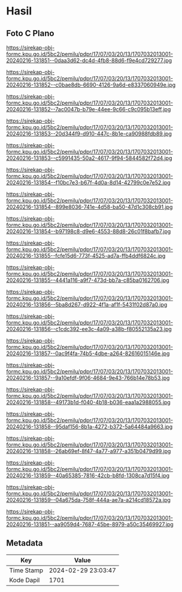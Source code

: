 # Hasil

## Foto C Plano

https://sirekap-obj-formc.kpu.go.id/5bc2/pemilu/pdpr/17/07/03/20/13/1707032013001-20240216-131851--0daa3d62-dc4d-4fb8-88d6-f9e4cd729277.jpg

https://sirekap-obj-formc.kpu.go.id/5bc2/pemilu/pdpr/17/07/03/20/13/1707032013001-20240216-131852--c0bae8db-6690-4126-9a6d-e8337060949e.jpg

https://sirekap-obj-formc.kpu.go.id/5bc2/pemilu/pdpr/17/07/03/20/13/1707032013001-20240216-131852--7ac0047b-b79e-44ee-9c66-c9c095b13eff.jpg

https://sirekap-obj-formc.kpu.go.id/5bc2/pemilu/pdpr/17/07/03/20/13/1707032013001-20240216-131853--20d344f9-d910-447c-8b1e-ca90988fdb89.jpg

https://sirekap-obj-formc.kpu.go.id/5bc2/pemilu/pdpr/17/07/03/20/13/1707032013001-20240216-131853--c5991435-50a2-4617-9f94-5844582f72d4.jpg

https://sirekap-obj-formc.kpu.go.id/5bc2/pemilu/pdpr/17/07/03/20/13/1707032013001-20240216-131854--f10bc7e3-b67f-4d0a-8d14-42799c0e7e52.jpg

https://sirekap-obj-formc.kpu.go.id/5bc2/pemilu/pdpr/17/07/03/20/13/1707032013001-20240216-131854--899e8036-741e-4d58-ba50-47d1c308cb91.jpg

https://sirekap-obj-formc.kpu.go.id/5bc2/pemilu/pdpr/17/07/03/20/13/1707032013001-20240216-131854--b97198c8-d9e6-4553-88d8-26c01f8bafb7.jpg

https://sirekap-obj-formc.kpu.go.id/5bc2/pemilu/pdpr/17/07/03/20/13/1707032013001-20240216-131855--fcfe15d6-773f-4525-ad7a-ffb4ddf6824c.jpg

https://sirekap-obj-formc.kpu.go.id/5bc2/pemilu/pdpr/17/07/03/20/13/1707032013001-20240216-131855--4441a116-a9f7-473d-bb7a-c85ba0162706.jpg

https://sirekap-obj-formc.kpu.go.id/5bc2/pemilu/pdpr/17/07/03/20/13/1707032013001-20240216-131856--5ba8d267-d922-4f1a-af1f-5431f02d87a0.jpg

https://sirekap-obj-formc.kpu.go.id/5bc2/pemilu/pdpr/17/07/03/20/13/1707032013001-20240216-131856--c1cdc392-ee3c-4a09-a38b-f80552135a23.jpg

https://sirekap-obj-formc.kpu.go.id/5bc2/pemilu/pdpr/17/07/03/20/13/1707032013001-20240216-131857--0ac9f4fa-74b5-4dbe-a264-82616015146e.jpg

https://sirekap-obj-formc.kpu.go.id/5bc2/pemilu/pdpr/17/07/03/20/13/1707032013001-20240216-131857--9a10efdf-9f06-4684-9e43-766b14e78b53.jpg

https://sirekap-obj-formc.kpu.go.id/5bc2/pemilu/pdpr/17/07/03/20/13/1707032013001-20240216-131858--49173b1d-f040-4b18-b036-eaa1a2988055.jpg

https://sirekap-obj-formc.kpu.go.id/5bc2/pemilu/pdpr/17/07/03/20/13/1707032013001-20240216-131858--95daf156-8b1a-4272-b372-5a64484a9663.jpg

https://sirekap-obj-formc.kpu.go.id/5bc2/pemilu/pdpr/17/07/03/20/13/1707032013001-20240216-131858--26ab69ef-8f47-4a77-a977-a351b0479d99.jpg

https://sirekap-obj-formc.kpu.go.id/5bc2/pemilu/pdpr/17/07/03/20/13/1707032013001-20240216-131859--40a65385-7816-42cb-b8fd-1308ca7d15f4.jpg

https://sirekap-obj-formc.kpu.go.id/5bc2/pemilu/pdpr/17/07/03/20/13/1707032013001-20240216-131859--04a675da-758f-444a-ae7a-a214cd18572a.jpg

https://sirekap-obj-formc.kpu.go.id/5bc2/pemilu/pdpr/17/07/03/20/13/1707032013001-20240216-131851--aa9059d4-7687-45be-8979-a50c35469927.jpg


## Metadata

| Key        | Value               |
| ---------- | ------------------- |
| Time Stamp | 2024-02-29 23:03:47 |
| Kode Dapil | 1701                |



